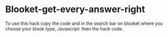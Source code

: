 # Blooket-get-every-answer-right
To use this hack copy the code and in the search bar on blooket where you choose your blook type, Javascript: then the hack code.
